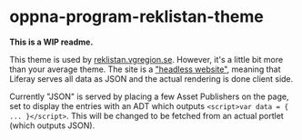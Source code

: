 # oppna-program-reklistan-theme

**This is a WIP readme.**

This theme is used by [reklistan.vgregion.se](http://reklistan.vgregion.se). However, it's a little bit more than your average theme. The site is a ["headless website"](https://pantheon.io/blog/headless-websites-whats-big-deal), meaning that Liferay serves all data as JSON and the actual rendering is done client side.

Currently "JSON" is served by placing a few Asset Publishers on the page, set to display the entries with an ADT which outputs `<script>var data = { ... }</script>`. This will be changed to be fetched from an actual portlet (which outputs JSON).